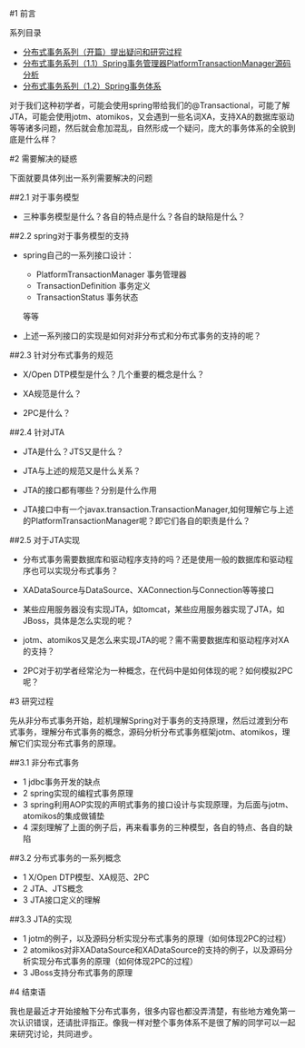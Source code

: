 #1 前言

系列目录

-	[分布式事务系列（开篇）提出疑问和研究过程](http://my.oschina.net/pingpangkuangmo/blog/413518)
-	[分布式事务系列（1.1）Spring事务管理器PlatformTransactionManager源码分析](http://my.oschina.net/pingpangkuangmo/blog/415162)
-	[分布式事务系列（1.2）Spring事务体系](http://my.oschina.net/pingpangkuangmo/blog/416038)

对于我们这种初学者，可能会使用spring带给我们的@Transactional，可能了解JTA，可能会使用jotm、atomikos，又会遇到一些名词XA，支持XA的数据库驱动等等诸多问题，然后就会愈加混乱，自然形成一个疑问，庞大的事务体系的全貌到底是什么样？

#2 需要解决的疑惑

下面就要具体列出一系列需要解决的问题

##2.1 对于事务模型

-	三种事务模型是什么？各自的特点是什么？各自的缺陷是什么？

##2.2 spring对于事务模型的支持

-	spring自己的一系列接口设计：

	-	PlatformTransactionManager 事务管理器
	-	TransactionDefinition 事务定义
	-	TransactionStatus 事务状态

	等等

-	上述一系列接口的实现是如何对非分布式和分布式事务的支持的呢？

##2.3 针对分布式事务的规范

-	X/Open DTP模型是什么？几个重要的概念是什么？

-	XA规范是什么？

-	2PC是什么？

##2.4 针对JTA

-	JTA是什么？JTS又是什么？

-	JTA与上述的规范又是什么关系？

-	JTA的接口都有哪些？分别是什么作用

-	JTA接口中有一个javax.transaction.TransactionManager,如何理解它与上述的PlatformTransactionManager呢？即它们各自的职责是什么？

##2.5 对于JTA实现

-	分布式事务需要数据库和驱动程序支持的吗？还是使用一般的数据库和驱动程序也可以实现分布式事务？

-	XADataSource与DataSource、XAConnection与Connection等等接口

-	某些应用服务器没有实现JTA，如tomcat，某些应用服务器实现了JTA，如JBoss，具体是怎么实现的呢？

-	jotm、atomikos又是怎么来实现JTA的呢？需不需要数据库和驱动程序对XA的支持？

-	2PC对于初学者经常沦为一种概念，在代码中是如何体现的呢？如何模拟2PC呢？

#3 研究过程

先从非分布式事务开始，趁机理解Spring对于事务的支持原理，然后过渡到分布式事务，理解分布式事务的概念，源码分析分布式事务框架jotm、atomikos，理解它们实现分布式事务的原理。

##3.1 非分布式事务

-	1 jdbc事务开发的缺点
-	2 spring实现的编程式事务原理
-	3 spring利用AOP实现的声明式事务的接口设计与实现原理，为后面与jotm、atomikos的集成做铺垫
-	4 深刻理解了上面的例子后，再来看事务的三种模型，各自的特点、各自的缺陷

##3.2 分布式事务的一系列概念

-	1 X/Open DTP模型、XA规范、2PC
-	2 JTA、JTS概念
-	3 JTA接口定义的理解 

##3.3 JTA的实现

-	1 jotm的例子，以及源码分析实现分布式事务的原理（如何体现2PC的过程）
-	2 atomikos对非XADataSource和XADataSource的支持的例子，以及源码分析实现分布式事务的原理（如何体现2PC的过程）
-	3 JBoss支持分布式事务的原理

#4 结束语

我也是最近才开始接触下分布式事务，很多内容也都没弄清楚，有些地方难免第一次认识错误，还请批评指正。像我一样对整个事务体系不是很了解的同学可以一起来研究讨论，共同进步。


